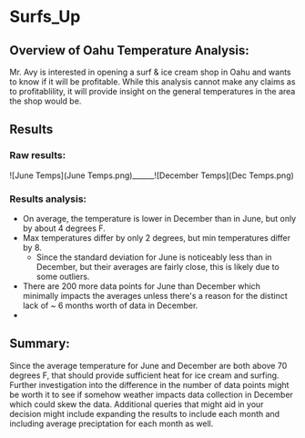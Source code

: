 # Surfs_Up
 
## Overview of Oahu Temperature Analysis:

Mr. Avy is interested in opening a surf & ice cream shop in Oahu and wants to know if it will be profitable. While this analysis cannot make any claims as to profitablility, it will provide insight on the general temperatures in the area the shop would be.

## Results

### Raw results:
![June Temps](June Temps.png)______![December Temps](Dec Temps.png)

### Results analysis:
- On average, the temperature is lower in December than in June, but only by about 4 degrees F.
- Max temperatures differ by only 2 degrees, but min temperatures differ by 8.
  - Since the standard deviation for June is noticeably less than in December, but their averages are fairly close, this is likely due to some outliers.
- There are 200 more data points for June than December which minimally impacts the averages unless there's a reason for the distinct lack of ~ 6 months worth of data in December.
- 

## Summary:
Since the average temperature for June and December are both above 70 degrees F, that should provide sufficient heat for ice cream and surfing. Further investigation into the difference in the number of data points might be worth it to see if somehow weather impacts data collection in December which could skew the data. Additional queries that might aid in your decision might include expanding the results to include each month and including average preciptation for each month as well.
